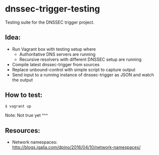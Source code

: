 # dnssec-trigger-testing

Testing suite for the DNSSEC trigger project.

## Idea:

 * Run Vagrant box with testing setup where
   * Authoritative DNS servers are running
   * Recursive resolvers with different DNSSEC setup are running
 * Compile latest dnssec-trigger from sources
 * Replace unbound-control with simple script to capture output
 * Send input to a running instance of dnssec-trigger as JSON and watch the output

## How to test:

```bash
$ vagrant up
```
Note: Not true yet ^^^

## Resources:

 * Network namespaces: http://blogs.igalia.com/dpino/2016/04/10/network-namespaces/ 
